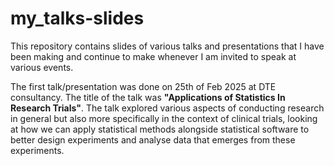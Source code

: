 # my_talks-slides

This repository contains slides of various talks and presentations that I have been making and continue to make whenever I am invited to speak at various events.

The first talk/presentation was done on 25th of Feb 2025 at DTE consultancy. The title of the talk was **"Applications of Statistics In Research Trials"**. The talk explored various aspects of conducting research in general but also more specifically in the context of clinical trials, looking at how we can apply statistical methods alongside statistical software to better design experiments and analyse data that emerges from these experiments.